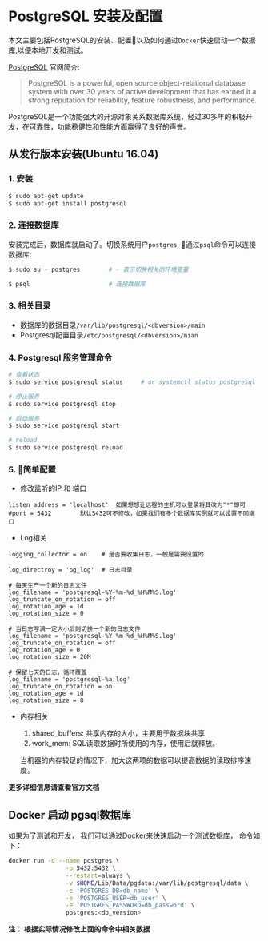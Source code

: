 # PostgreSQL 安装及配置

本文主要包括PostgreSQL的安装、配置以及如何通过`Docker`快速启动一个数据库,以便本地开发和测试。

[PostgreSQL](https://www.postgresql.org/) 官网简介: 

> PostgreSQL is a powerful, open source object-relational database system with over 30 years of active development that has earned it a strong reputation for reliability, feature robustness, and performance.

PostgreSQL是一个功能强大的开源对象关系数据库系统，经过30多年的积极开发，在可靠性，功能稳健性和性能方面赢得了良好的声誉。

## 从发行版本安装(Ubuntu 16.04)

### 1. 安装
```bash
$ sudo apt-get update
$ sudo apt-get install postgresql
```

### 2. 连接数据库
安装完成后，数据库就启动了。切换系统用户`postgres`, 通过`psql`命令可以连接数据库:

```bash
$ sudo su - postgres        # - 表示切换相关的环境变量

$ psql                      # 连接数据库
```

### 3. 相关目录
-  数据库的数据目录`/var/lib/postgresql/<dbversion>/main`
-  Postgresql配置目录`/etc/postgresql/<dbversion>/mian`

### 4. Postgresql 服务管理命令

```bash
# 查看状态
$ sudo service postgresql status     # or systemctl status postgresql

# 停止服务
$ sudo service postgresql stop

# 启动服务
$ sudo service postgresql start

# reload
$ sudo service postgresql reload
```

### 5. 简单配置

- 修改监听的IP 和 端口

```
listen_address = 'localhost'  如果想想让远程的主机可以登录将其改为"*"即可 
#port = 5432        默认5432可不修改，如果我们有多个数据库实例就可以设置不同端口           
```

- Log相关

```
logging_collector = on    # 是否要收集日志，一般是需要设置的

log_directroy = 'pg_log'  # 日志目录

# 每天生产一个新的日志文件
log_filename = 'postgresql-%Y-%m-%d_%H%M%S.log'
log_truncate_on_rotation = off
log_rotation_age = 1d
log_rotation_size = 0

# 当日志写满一定大小后则切换一个新的日志文件
log_filename = 'postgresql-%Y-%m-%d_%H%M%S.log'
log_truncate_on_rotation = off
log_rotation_age = 0
log_rotation_size = 20M

# 保留七天的日志，循环覆盖
log_filename = 'postgresql-%a.log'
log_truncate_on_rotation = on
log_rotation_age = 1d
log_rotation_size = 0
```

- 内存相关

    1. shared_buffers: 共享内存的大小，主要用于数据块共享
    2. work_mem:    SQL读取数据时所使用的内存，使用后就释放。

    当机器的内存较足的情况下，加大这两项的数据可以提高数据的读取排序速度。

**更多详细信息请查看官方文档**

## Docker 启动 pgsql数据库

如果为了测试和开发， 我们可以通过[Docker](https://www.docker.com/)来快速启动一个测试数据库， 命令如下：

```bash
docker run -d --name postgres \
                -p 5432:5432 \
                --restart=always \
                -v $HOME/Lib/Data/pgdata:/var/lib/postgresql/data \
                -e 'POSTGRES_DB=db_name' \
                -e 'POSTGRES_USER=db_user' \
                -e 'POSTGRES_PASSWORD=db_password' \
                postgres:<db_version>
```

**注： 根据实际情况修改上面的命令中相关数据**
